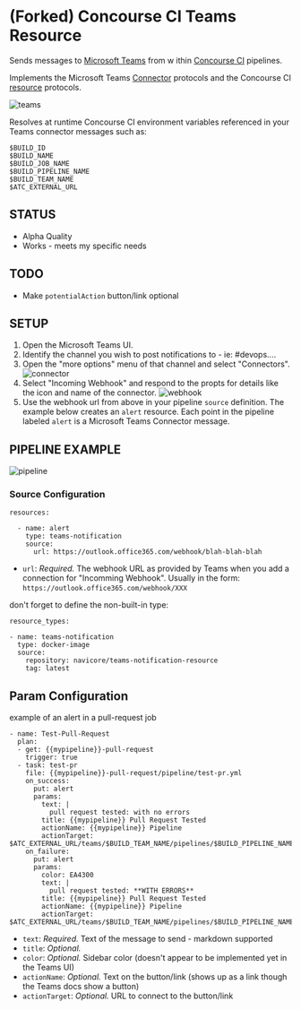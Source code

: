 # (Forked) Concourse CI Teams Resource

Sends messages to [Microsoft Teams](https://teams.microsoft.com) from
w ithin [Concourse CI](https://concourse.ci) pipelines.

Implements the Microsoft Teams
[Connector](https://dev.outlook.com/Connectors/Reference) protocols and
the Concourse CI [resource](https://concourse.ci/implementing-resources.html)
protocols.

![teams](images/teams2.png)

Resolves at runtime Concourse CI environment variables referenced in your Teams
connector messages such as:


```
$BUILD_ID
$BUILD_NAME
$BUILD_JOB_NAME
$BUILD_PIPELINE_NAME
$BUILD_TEAM_NAME
$ATC_EXTERNAL_URL
```

## STATUS

* Alpha Quality
* Works - meets my specific needs


## TODO

* Make `potentialAction` button/link optional


## SETUP

1. Open the Microsoft Teams UI.
2. Identify the channel you wish to post notifications to - ie: #devops....
3. Open the "more options" menu of that channel and select "Connectors".
![connector](images/connector.png)
4. Select "Incoming Webhook" and respond to the propts for details like the
icon and name of the connector.
![webhook](images/webhook.png)
5. Use the webhook url from above in your pipeline `source` definition.  The
example below creates an `alert` resource.  Each point in the pipeline labeled
`alert` is a Microsoft Teams Connector message.


## PIPELINE EXAMPLE

![pipeline](images/pipeline.png)

### Source Configuration

```
resources:

  - name: alert
    type: teams-notification
    source:
      url: https://outlook.office365.com/webhook/blah-blah-blah
```
* `url`: *Required.* The webhook URL as provided by Teams when you add a
connection for "Incomming Webhook". Usually in the
form: `https://outlook.office365.com/webhook/XXX`

don't forget to define the non-built-in type:

```
resource_types:

- name: teams-notification
  type: docker-image
  source:
    repository: navicore/teams-notification-resource
    tag: latest
```

## Param Configuration

example of an alert in a pull-request job
```
- name: Test-Pull-Request
  plan:
  - get: {{mypipeline}}-pull-request
    trigger: true
  - task: test-pr
    file: {{mypipeline}}-pull-request/pipeline/test-pr.yml
    on_success:
      put: alert
      params:
        text: |
          pull request tested: with no errors
        title: {{mypipeline}} Pull Request Tested
        actionName: {{mypipeline}} Pipeline
        actionTarget: $ATC_EXTERNAL_URL/teams/$BUILD_TEAM_NAME/pipelines/$BUILD_PIPELINE_NAME/jobs/$BUILD_JOB_NAME/builds/$BUILD_NAME
    on_failure:
      put: alert
      params:
        color: EA4300
        text: |
          pull request tested: **WITH ERRORS**
        title: {{mypipeline}} Pull Request Tested
        actionName: {{mypipeline}} Pipeline
        actionTarget: $ATC_EXTERNAL_URL/teams/$BUILD_TEAM_NAME/pipelines/$BUILD_PIPELINE_NAME/jobs/$BUILD_JOB_NAME/builds/$BUILD_NAME
```

* `text`: *Required.* Text of the message to send - markdown supported
* `title`: *Optional.*
* `color`: *Optional.* Sidebar color (doesn't appear to be implemented yet in the Teams UI)
* `actionName`: *Optional.* Text on the button/link (shows up as a link though the Teams docs show a button)
* `actionTarget`: *Optional.* URL to connect to the button/link
